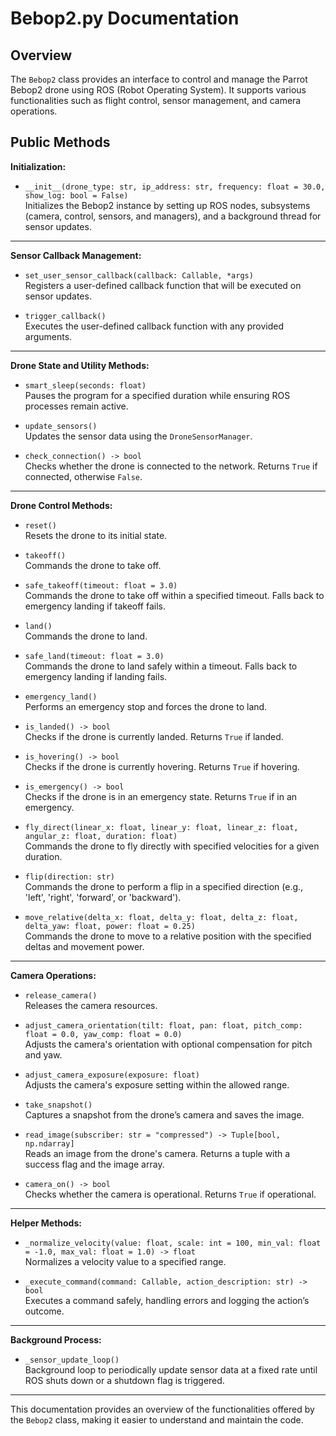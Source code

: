# Bebop2.py Documentation

## Overview
The `Bebop2` class provides an interface to control and manage the Parrot Bebop2 drone using ROS (Robot Operating System). It supports various functionalities such as flight control, sensor management, and camera operations.

## Public Methods

**Initialization:**
- `__init__(drone_type: str, ip_address: str, frequency: float = 30.0, show_log: bool = False)`  
  Initializes the Bebop2 instance by setting up ROS nodes, subsystems (camera, control, sensors, and managers), and a background thread for sensor updates.

---

**Sensor Callback Management:**
- `set_user_sensor_callback(callback: Callable, *args)`  
  Registers a user-defined callback function that will be executed on sensor updates.

- `trigger_callback()`  
  Executes the user-defined callback function with any provided arguments.

---

**Drone State and Utility Methods:**
- `smart_sleep(seconds: float)`  
  Pauses the program for a specified duration while ensuring ROS processes remain active.

- `update_sensors()`  
  Updates the sensor data using the `DroneSensorManager`.

- `check_connection() -> bool`  
  Checks whether the drone is connected to the network. Returns `True` if connected, otherwise `False`.

---

**Drone Control Methods:**
- `reset()`  
  Resets the drone to its initial state.

- `takeoff()`  
  Commands the drone to take off.

- `safe_takeoff(timeout: float = 3.0)`  
  Commands the drone to take off within a specified timeout. Falls back to emergency landing if takeoff fails.

- `land()`  
  Commands the drone to land.

- `safe_land(timeout: float = 3.0)`  
  Commands the drone to land safely within a timeout. Falls back to emergency landing if landing fails.

- `emergency_land()`  
  Performs an emergency stop and forces the drone to land.

- `is_landed() -> bool`  
  Checks if the drone is currently landed. Returns `True` if landed.

- `is_hovering() -> bool`  
  Checks if the drone is currently hovering. Returns `True` if hovering.

- `is_emergency() -> bool`  
  Checks if the drone is in an emergency state. Returns `True` if in an emergency.

- `fly_direct(linear_x: float, linear_y: float, linear_z: float, angular_z: float, duration: float)`  
  Commands the drone to fly directly with specified velocities for a given duration.

- `flip(direction: str)`  
  Commands the drone to perform a flip in a specified direction (e.g., 'left', 'right', 'forward', or 'backward').

- `move_relative(delta_x: float, delta_y: float, delta_z: float, delta_yaw: float, power: float = 0.25)`  
  Commands the drone to move to a relative position with the specified deltas and movement power.

---

**Camera Operations:**
- `release_camera()`  
  Releases the camera resources.

- `adjust_camera_orientation(tilt: float, pan: float, pitch_comp: float = 0.0, yaw_comp: float = 0.0)`  
  Adjusts the camera's orientation with optional compensation for pitch and yaw.

- `adjust_camera_exposure(exposure: float)`  
  Adjusts the camera's exposure setting within the allowed range.

- `take_snapshot()`  
  Captures a snapshot from the drone’s camera and saves the image.

- `read_image(subscriber: str = "compressed") -> Tuple[bool, np.ndarray]`  
  Reads an image from the drone's camera. Returns a tuple with a success flag and the image array.

- `camera_on() -> bool`  
  Checks whether the camera is operational. Returns `True` if operational.

---

**Helper Methods:**
- `_normalize_velocity(value: float, scale: int = 100, min_val: float = -1.0, max_val: float = 1.0) -> float`  
  Normalizes a velocity value to a specified range.

- `_execute_command(command: Callable, action_description: str) -> bool`  
  Executes a command safely, handling errors and logging the action’s outcome.

---

**Background Process:**
- `_sensor_update_loop()`  
  Background loop to periodically update sensor data at a fixed rate until ROS shuts down or a shutdown flag is triggered.

--- 

This documentation provides an overview of the functionalities offered by the `Bebop2` class, making it easier to understand and maintain the code.